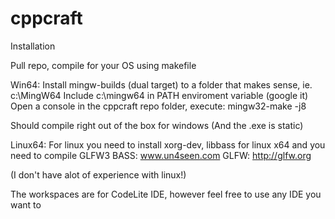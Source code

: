 cppcraft
==========


Installation

Pull repo, compile for your OS using makefile

Win64:
Install mingw-builds (dual target) to a folder that makes sense, ie. c:\MingW64
Include c:\mingw64 in PATH enviroment variable (google it)
Open a console in the cppcraft repo folder, execute:
mingw32-make -j8

Should compile right out of the box for windows (And the .exe is static)

Linux64:
For linux you need to install xorg-dev, libbass for linux x64 and you need to compile GLFW3
BASS: www.un4seen.com    GLFW: http://glfw.org

(I don't have alot of experience with linux!)

The workspaces are for CodeLite IDE, however feel free to use any IDE you want to

